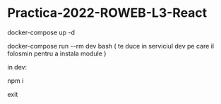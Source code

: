 # Practica-2022-ROWEB-L3-React


docker-compose up -d

docker-compose run --rm dev bash ( te duce in serviciul dev pe care il folosmin pentru a instala module )

in dev: 

npm i

exit